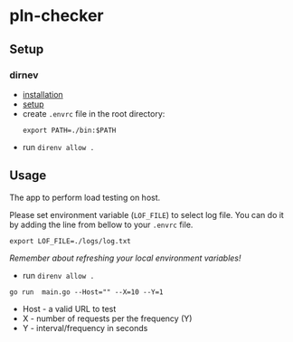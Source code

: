 # pln-checker

## Setup

### dirnev

- [installation](https://direnv.net/docs/installation.html)
- [setup](https://direnv.net/docs/hook.html)
- create `.envrc` file in the root directory:
    ```
    export PATH=./bin:$PATH
    ```
- run `direnv allow .`

## Usage

The app to perform load testing on host.

Please set environment variable (`LOF_FILE`) to select log file.
You can do it by adding the line from bellow to your `.envrc` file.
```
export LOF_FILE=./logs/log.txt
```
*Remember about refreshing your local environment variables!*
- run `direnv allow .`

`go run  main.go --Host="" --X=10 --Y=1`
- Host - a valid URL to test
- X - number of requests per the frequency (Y)
- Y - interval/frequency in seconds